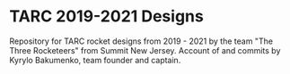 # TARC 2019-2021 Designs

Repository for TARC rocket designs from 2019 - 2021 by the team "The Three Rocketeers" from Summit New Jersey.
Account of and commits by Kyrylo Bakumenko, team founder and captain.
